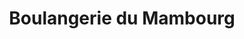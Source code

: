 ---
title: "Boulangerie du Mambourg"
url: /kaysersberg-vignoble/boulangerie-du-mambourg/
shop: Bäckerei
---